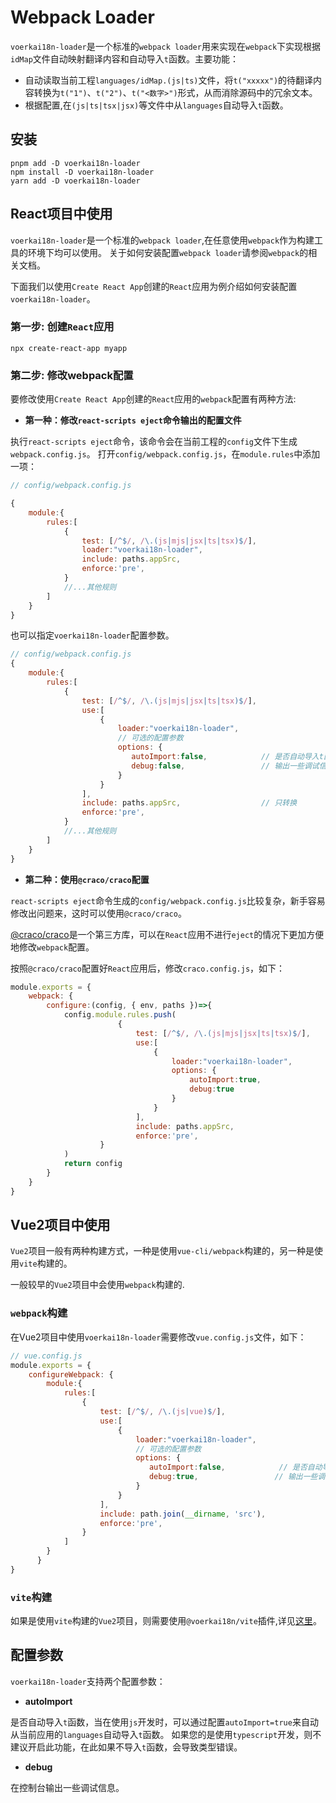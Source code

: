 # Webpack Loader

`voerkai18n-loader`是一个标准的`webpack loader`用来实现在`webpack`下实现根据`idMap`文件自动映射翻译内容和自动导入`t`函数。主要功能：

- 自动读取当前工程`languages/idMap.(js|ts)`文件，将`t("xxxxx")`的待翻译内容转换为`t("1")`、`t("2")`、`t("<数字>")`形式，从而消除源码中的冗余文本。
- 根据配置,在`(js|ts|tsx|jsx)`等文件中从`languages`自动导入`t`函数。

## 安装

```shell
pnpm add -D voerkai18n-loader
npm install -D voerkai18n-loader
yarn add -D voerkai18n-loader
```

## React项目中使用

`voerkai18n-loader`是一个标准的`webpack loader`,在任意使用`webpack`作为构建工具的环境下均可以使用。
关于如何安装配置`webpack loader`请参阅`webpack`的相关文档。

下面我们以使用`Create React App`创建的`React`应用为例介绍如何安装配置`voerkai18n-loader`。

### 第一步: 创建`React`应用

```shell
npx create-react-app myapp
```
### 第二步: 修改webpack配置

要修改使用`Create React App`创建的`React`应用的`webpack`配置有两种方法:

- **第一种：修改`react-scripts eject`命令输出的配置文件**

执行`react-scripts eject`命令，该命令会在当前工程的`config`文件下生成`webpack.config.js`。
打开`config/webpack.config.js`，在`module.rules`中添加一项：

```javascript
// config/webpack.config.js

{
    module:{
        rules:[
            {
                test: [/^$/, /\.(js|mjs|jsx|ts|tsx)$/],
                loader:"voerkai18n-loader",
                include: paths.appSrc,
                enforce:'pre',
            }
            //...其他规则 
        ]
    }
}
```

也可以指定`voerkai18n-loader`配置参数。

```javascript
// config/webpack.config.js
{
    module:{
        rules:[
            {
                test: [/^$/, /\.(js|mjs|jsx|ts|tsx)$/],
                use:[
                    {
                        loader:"voerkai18n-loader",
                        // 可选的配置参数
                        options: {
                           autoImport:false,            // 是否自动导入t函数
                           debug:false,                 // 输出一些调试信息
                        }
                    }
                ],		                    
                include: paths.appSrc,                  // 只转换
                enforce:'pre',
            }
            //...其他规则 
        ]
    }
}
```


- **第二种：使用`@craco/craco`配置**

`react-scripts eject`命令生成的`config/webpack.config.js`比较复杂，新手容易修改出问题来，这时可以使用`@craco/craco`。

[@craco/craco](https://github.com/dilanx/craco)是一个第三方库，可以在`React`应用不进行`eject`的情况下更加方便地修改`webpack`配置。

按照`@craco/craco`配置好`React`应用后，修改`craco.config.js`，如下：

```javascript
module.exports = {
	webpack: {
		configure:(config, { env, paths })=>{
		    config.module.rules.push(
		                {
		                    test: [/^$/, /\.(js|mjs|jsx|ts|tsx)$/],
                            use:[
                                {
                                    loader:"voerkai18n-loader",
                                    options: {
                                        autoImport:true,
                                        debug:true
                                    }
                                }
                            ],		                    
                            include: paths.appSrc,
		                    enforce:'pre',
		            }
		    )
		    return config
		} 
    }
}
```
  
## Vue2项目中使用

`Vue2`项目一般有两种构建方式，一种是使用`vue-cli/webpack`构建的，另一种是使用`vite`构建的。

一般较早的`Vue2`项目中会使用`webpack`构建的.

### `webpack`构建

在Vue2项目中使用`voerkai18n-loader`需要修改`vue.config.js`文件，如下：

```js
// vue.config.js
module.exports = {
    configureWebpack: {
        module:{
            rules:[
                {
                    test: [/^$/, /\.(js|vue)$/],
                    use:[
                        {
                            loader:"voerkai18n-loader",
                            // 可选的配置参数
                            options: {
                               autoImport:false,            // 是否自动导入t函数
                               debug:true,                 // 输出一些调试信息
                            }
                        }
                    ],                            
                    include: path.join(__dirname, 'src'),                  
                    enforce:'pre',
                } 
            ]
        }
      }
}
```

### `vite`构建

如果是使用`vite`构建的`Vue2`项目，则需要使用`@voerkai18n/vite`插件,详见[这里](./vite)。

## 配置参数 

`voerkai18n-loader`支持两个配置参数：

- **autoImport**

是否自动导入`t`函数，当在使用`js`开发时，可以通过配置`autoImport=true`来自动从当前应用的`languages`自动导入`t`函数。
如果您的是使用`typescript`开发，则不建议开启此功能，在此如果不导入`t`函数，会导致类型错误。

- **debug**

在控制台输出一些调试信息。